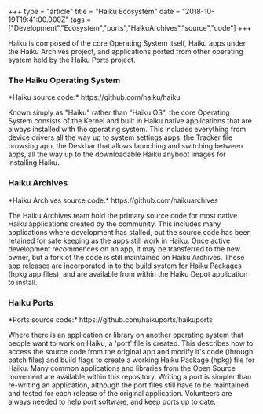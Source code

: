 +++
type = "article"
title = "Haiku Ecosystem"
date = "2018-10-19T19:41:00.000Z"
tags = ["Development","Ecosystem","ports","HaikuArchives","source","code"]
+++

<p class="intro">Haiku is composed of the core Operating System itself, Haiku apps under the Haiku Archives project, and applications ported from other operating system held by the Haiku Ports project.</p>

<a name="haiku"></a>
<h3>The Haiku Operating System</h3>
<p>*Haiku source code:* https://github.com/haiku/haiku</p>
<p>Known simply as "Haiku" rather than "Haiku OS", the core Operating System consists of the Kernel and built in Haiku native applications that are always installed with the operating system. This includes everything from device drivers all the way up to system settings apps, the Tracker file browsing app, the Deskbar that allows launching and switching between apps, all the way up to the downloadable Haiku anyboot images for installing Haiku.</p>

<a name="haikuarchives"></a>
<h3>Haiku Archives</h3>
<p>*Haiku Archives source code:* https://github.com/haikuarchives</p>
<p>The Haiku Archives team hold the primary source code for most native Haiku applications created by the community. This includes many applications where development has stalled, but the source code has been retained for safe keeping as the apps still work in Haiku. Once active development recommences on an app, it may be transferred to the new owner, but a fork of the code is still maintained on Haiku Archives. These app releases are incorporated in to the build system for Haiku Packages (hpkg app files), and are available from within the Haiku Depot application to install.</p>

<a name="haikuports"></a>
<h3>Haiku Ports</h3>
<p>*Ports source code:* https://github.com/haikuports/haikuports</p>
<p>Where there is an application or library on another operating system that people want to work on Haiku, a 'port' file is created. This describes how to access the source code from the original app and modify it's code (through patch files) and build flags to create a working Haiku Package (hpkg) file for Haiku. Many common applications and libraries from the Open Source movement are available within this repository. Writing a port is simpler than re-writing an application, although the port files still have to be maintained and tested for each release of the original application. Volunteers are always needed to help port software, and keep ports up to date.</p>
